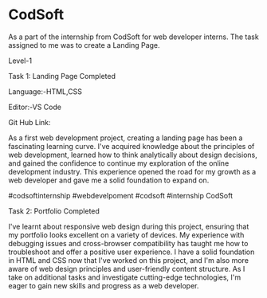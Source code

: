 # CodSoft
As a part of the internship from CodSoft for web developer interns. The task assigned to me was to create a Landing Page.



Level-1

Task 1: Landing Page Completed

Language:-HTML,CSS

Editor:-VS Code

Git Hub Link: 

As a first web development project, creating a landing page has been a fascinating learning curve. I've acquired 
knowledge about the principles of web development, learned how to think analytically about design decisions,
and gained the confidence to continue my exploration of the online development industry. This experience
opened the road for my growth as a web developer and gave me a solid foundation to expand on.

#codsoftinternship #webdevelpoment #codsoft #internship CodSoft

Task 2: Portfolio Completed

I've learnt about responsive web design during this project, ensuring that my portfolio looks excellent on a variety of devices. My experience with debugging issues and cross-browser compatibility has taught me how to troubleshoot and offer a positive user experience. I have a solid foundation in HTML and CSS now that I've worked on this project, and I'm also more aware of web design principles and user-friendly content structure. As I take on additional tasks and investigate cutting-edge technologies, I'm eager to gain new skills and progress as a web developer.
